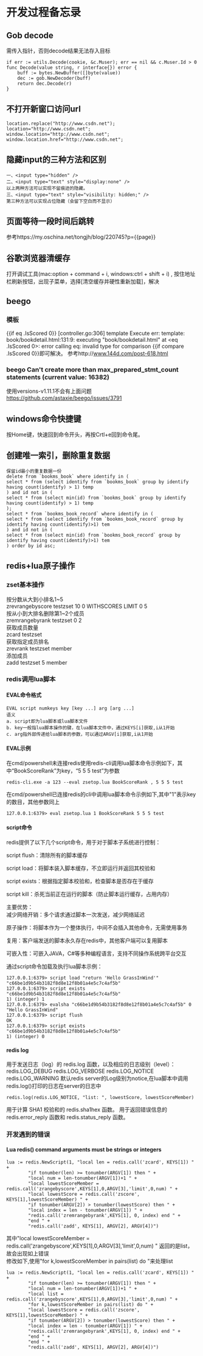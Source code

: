 # 开发过程备忘录 
## Gob decode 
需传入指针，否则decode结果无法存入目标 
```
if err := utils.Decode(cookie, &c.Muser); err == nil && c.Muser.Id > 0
func Decode(value string, r interface{}) error {
	buff := bytes.NewBuffer([]byte(value))
	dec := gob.NewDecoder(buff)
	return dec.Decode(r)
}
```

## 不打开新窗口访问url 
```
location.replace("http://www.csdn.net");
location="http://www.csdn.net";
window.location="http://www.csdn.net";
window.location.href="http://www.csdn.net";
```

## 隐藏input的三种方法和区别 
```
一、<input type="hidden" />
二、<input type="text" style="display:none" />
以上两种方法可以实现不留痕迹的隐藏。
三、<input type="text" style="visibility: hidden;" />
第三种方法可以实现占位隐藏（会留下空白而不显示）
```

## 页面等待一段时间后跳转 
参考https://my.oschina.net/tongjh/blog/220745?p={{page}} 
## 谷歌浏览器清缓存 
打开调试工具(mac:option + command + i, windows:ctrl + shift + i) , 按住地址栏刷新按钮，出现子菜单，选择[清空缓存并硬性重新加载]，解决 

## beego 
### 模板 
{{if eq .IsScored 0}} 
[controller.go:306]  template Execute err: template: book/bookdetail.html:131:9: executing "book/bookdetail.html" at <eq .IsScored 0>: error calling eq: invalid type for comparison
{{if compare .IsScored 0}}即可解决。 
参考http://www.144d.com/post-618.html 
### beego Can't create more than max_prepared_stmt_count statements (current value: 16382) 
使用versions-v1.11.1不会有上面问题
https://github.com/astaxie/beego/issues/3791 

## windows命令快捷键 
按Home键，快速回到命令开头，再按Crtl+e回到命令尾。 

## 创建唯一索引，删除重复数据 
```
保留id最小的重复数据一份
delete from `bookms_book` where identify in (
select * from (select identify from `bookms_book` group by identify having count(identify) > 1) temp
) and id not in (
select * from (select min(id) from `bookms_book` group by identify having count(identify) > 1) temp
);
select * from `bookms_book_record` where identify in (
select * from (select identify from `bookms_book_record` group by identify having count(identify)>1) tem
) and id not in (
select * from (select min(id) from `bookms_book_record` group by identify having count(identify)>1) tem
) order by id asc;

```

## redis+lua原子操作  
### zset基本操作  
按分数从大到小排名1~5  
zrevrangebyscore testzset 10 0 WITHSCORES LIMIT 0 5  
按从小到大排名删除第1~2个成员    
zremrangebyrank testzset 0 2  
获取成员数量  
zcard  testzset  
获取指定成员排名  
zrevrank testzset member  
添加成员  
zadd testzset 5 member  

### redis调用lua脚本  
#### EVAL命令格式  
```
EVAL script numkeys key [key ...] arg [arg ...]  
语义  
a. script即为lua脚本或lua脚本文件  
b. key一般指lua脚本操作的键，在lua脚本文件中，通过KEYS[i]获取,i从1开始  
c. arg指外部传递给lua脚本的参数，可以通过ARGV[i]获取,i从1开始  
```
#### EVAL示例  
在cmd/powershell未连接redis使用redis-cli调用lua脚本命令示例如下，其中“BookScoreRank”为key，“5 5 5 test”为参数  
```
redis-cli.exe -a 123 --eval zsetop.lua BookScoreRank , 5 5 5 test  
```
在cmd/powershell已连接redis的cli中调用lua脚本命令示例如下,其中"1"表示key的数目，其他参数同上  
```
127.0.0.1:6379> eval zsetop.lua 1 BookScoreRank 5 5 5 test  
```
#### script命令  
redis提供了以下几个script命令，用于对于脚本子系统进行控制：

script flush：清除所有的脚本缓存

script load：将脚本装入脚本缓存，不立即运行并返回其校验和

script exists：根据指定脚本校验和，检查脚本是否存在于缓存

script kill：杀死当前正在运行的脚本（防止脚本运行缓存，占用内存）

主要优势：  
减少网络开销：多个请求通过脚本一次发送，减少网络延迟

原子操作：将脚本作为一个整体执行，中间不会插入其他命令，无需使用事务

复用：客户端发送的脚本永久存在redis中，其他客户端可以复用脚本

可嵌入性：可嵌入JAVA，C#等多种编程语言，支持不同操作系统跨平台交互

通过script命令加载及执行lua脚本示例：
```
127.0.0.1:6379> script load "return 'Hello GrassInWind'"
"c66be1d9b54b3182f8d8e12f8b01a4e5c7c4af5b"
127.0.0.1:6379> script exists "c66be1d9b54b3182f8d8e12f8b01a4e5c7c4af5b"
1) (integer) 1
127.0.0.1:6379> evalsha "c66be1d9b54b3182f8d8e12f8b01a4e5c7c4af5b" 0
"Hello GrassInWind"
127.0.0.1:6379> script flush
OK
127.0.0.1:6379> script exists "c66be1d9b54b3182f8d8e12f8b01a4e5c7c4af5b"
1) (integer) 0
```

#### redis log  
用于发送日志（log）的 redis.log 函数，以及相应的日志级别（level）：
redis.LOG_DEBUG
redis.LOG_VERBOSE
redis.LOG_NOTICE
redis.LOG_WARNING
默认redis server的Log级别为notice,在lua脚本中调用redis.log()打印的日志在server的日志中  
```
redis.log(redis.LOG_NOTICE, "list: ", lowestScore, lowestScoreMember)
```
用于计算 SHA1 校验和的 redis.sha1hex 函数。
用于返回错误信息的 redis.error_reply 函数和 redis.status_reply 函数。

### 开发遇到的错误  
#### Lua redis() command arguments must be strings or integers  
```
lua := redis.NewScript(1, "local len = redis.call('zcard', KEYS[1]) " +
		"if tonumber(len) >= tonumber(ARGV[1]) then " +
		"local num = len-tonumber(ARGV[1])+1 " +
		"local lowestScoreMember = redis.call('zrangebyscore',KEYS[1],0,ARGV[3],'limit',0,num) " +
		"local lowestScore = redis.call('zscore', KEYS[1],lowestScoreMember) " +
		"if tonumber(ARGV[2]) > tonumber(lowestScore) then " +
		"local index = len - tonumber(ARGV[1]) " +
		"redis.call('zremrangebyrank',KEYS[1], 0, index) end " +
		"end " +
		"redis.call('zadd', KEYS[1], ARGV[2], ARGV[4])")
```
其中"local lowestScoreMember = redis.call('zrangebyscore',KEYS[1],0,ARGV[3],'limit',0,num) " 返回的是list，故会出现如上错误  
修改如下,使用"for k,lowestScoreMember in pairs(list) do "来处理list    
```
lua := redis.NewScript(1, "local len = redis.call('zcard', KEYS[1]) " +
		"if tonumber(len) >= tonumber(ARGV[1]) then " +
		"local num = len-tonumber(ARGV[1])+1 " +
		"local list = redis.call('zrangebyscore',KEYS[1],0,ARGV[3],'limit',0,num) " +
		"for k,lowestScoreMember in pairs(list) do " +
		"local lowestScore = redis.call('zscore', KEYS[1],lowestScoreMember) " +
		"if tonumber(ARGV[2]) > tonumber(lowestScore) then " +
		"local index = len - tonumber(ARGV[1]) " +
		"redis.call('zremrangebyrank',KEYS[1], 0, index) end " +
		"end " +
		"end " +
		"redis.call('zadd', KEYS[1], ARGV[2], ARGV[4])")
```
